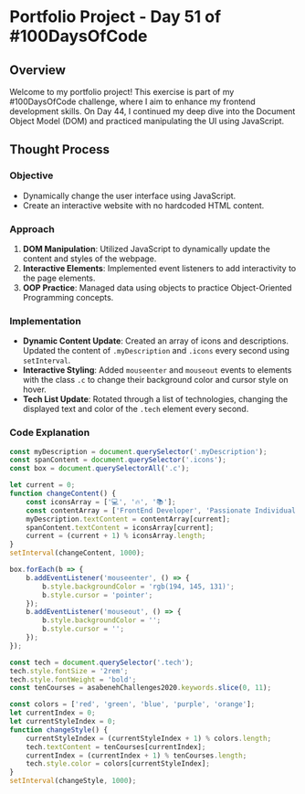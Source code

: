 # Portfolio Project - Day 51 of #100DaysOfCode

## Overview
Welcome to my portfolio project! This exercise is part of my #100DaysOfCode challenge, where I aim to enhance my frontend development skills. On Day 44, I continued my deep dive into the Document Object Model (DOM) and practiced manipulating the UI using JavaScript.

## Thought Process
### Objective
- Dynamically change the user interface using JavaScript.
- Create an interactive website with no hardcoded HTML content.

### Approach
1. **DOM Manipulation**: Utilized JavaScript to dynamically update the content and styles of the webpage.
2. **Interactive Elements**: Implemented event listeners to add interactivity to the page elements.
3. **OOP Practice**: Managed data using objects to practice Object-Oriented Programming concepts.

### Implementation
- **Dynamic Content Update**: Created an array of icons and descriptions. Updated the content of `.myDescription` and `.icons` every second using `setInterval`.
- **Interactive Styling**: Added `mouseenter` and `mouseout` events to elements with the class `.c` to change their background color and cursor style on hover.
- **Tech List Update**: Rotated through a list of technologies, changing the displayed text and color of the `.tech` element every second.

### Code Explanation
```javascript
const myDescription = document.querySelector('.myDescription');
const spanContent = document.querySelector('.icons');
const box = document.querySelectorAll('.c');

let current = 0;
function changeContent() {
    const iconsArray = ['💻', '🔥', '📚'];
    const contentArray = ['FrontEnd Developer', 'Passionate Individual', 'Constant Learner'];
    myDescription.textContent = contentArray[current];
    spanContent.textContent = iconsArray[current];
    current = (current + 1) % iconsArray.length;
}
setInterval(changeContent, 1000);

box.forEach(b => {
    b.addEventListener('mouseenter', () => {
        b.style.backgroundColor = 'rgb(194, 145, 131)';
        b.style.cursor = 'pointer';
    });
    b.addEventListener('mouseout', () => {
        b.style.backgroundColor = '';
        b.style.cursor = '';
    });
});

const tech = document.querySelector('.tech');
tech.style.fontSize = '2rem';
tech.style.fontWeight = 'bold';
const tenCourses = asabenehChallenges2020.keywords.slice(0, 11);

const colors = ['red', 'green', 'blue', 'purple', 'orange'];
let currentIndex = 0;
let currentStyleIndex = 0;
function changeStyle() {
    currentStyleIndex = (currentStyleIndex + 1) % colors.length;
    tech.textContent = tenCourses[currentIndex];
    currentIndex = (currentIndex + 1) % tenCourses.length;
    tech.style.color = colors[currentStyleIndex];
}
setInterval(changeStyle, 1000);